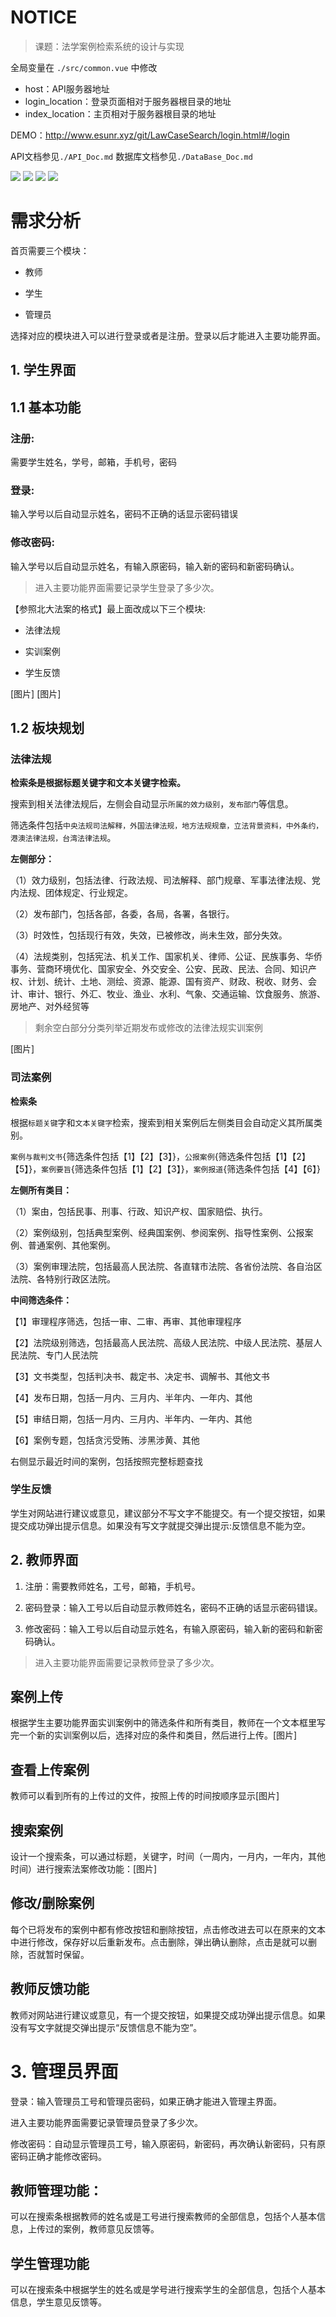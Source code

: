 # NOTICE
> 课题：法学案例检索系统的设计与实现

全局变量在 `./src/common.vue` 中修改
- host：API服务器地址
- login_location：登录页面相对于服务器根目录的地址
- index_location：主页相对于服务器根目录的地址

DEMO：http://www.esunr.xyz/git/LawCaseSearch/login.html#/login

API文档参见`./API_Doc.md` 数据库文档参见`./DataBase_Doc.md`

![](https://img.shields.io/badge/Base-Vue2.2-brightgreen.svg)
![](https://img.shields.io/badge/Build-Vue--Cli3-orange.svg)
![](https://img.shields.io/badge/Design-ElementUI-blue.svg) 
![](https://img.shields.io/badge/Installer-NPM%206.9.0-red.svg)

# 需求分析

首页需要三个模块：

- 教师

- 学生

- 管理员

选择对应的模块进入可以进行登录或者是注册。登录以后才能进入主要功能界面。

## 1. 学生界面

## 1.1 基本功能

### 注册:

需要学生姓名，学号，邮箱，手机号，密码

### 登录:

输入学号以后自动显示姓名，密码不正确的话显示密码错误

### 修改密码:

输入学号以后自动显示姓名，有输入原密码，输入新的密码和新密码确认。

> 进入主要功能界面需要记录学生登录了多少次。

【参照北大法案的格式】最上面改成以下三个模块:

- 法律法规

- 实训案例

- 学生反馈

[图片] [图片]

## 1.2 板块规划

### 法律法规

**检索条是根据标题关键字和文本关键字检索。**

搜索到相关法律法规后，左侧会自动显示`所属的效力级别`，`发布部门`等信息。

筛选条件包括`中央法规司法解释，外国法律法规，地方法规规章，立法背景资料，中外条约，港澳法律法规，台湾法律法规`。

**左侧部分：**

（1）效力级别，包括法律、行政法规、司法解释、部门规章、军事法律法规、党内法规、团体规定、行业规定。

（2）发布部门，包括各部，各委，各局，各署，各银行。

（3）时效性，包括现行有效，失效，已被修改，尚未生效，部分失效。

（4）法规类别，包括宪法、机关工作、国家机关、律师、公证、民族事务、华侨事务、营商环境优化、国家安全、外交安全、公安、民政、民法、合同、知识产权、计划、统计、土地、测绘、资源、能源、国有资产、财政、税收、财务、会计、审计、银行、外汇、牧业、渔业、水利、气象、交通运输、饮食服务、旅游、房地产、对外经贸等

> 剩余空白部分分类列举近期发布或修改的法律法规实训案例

[图片]


### 司法案例

**检索条**

根据`标题关键`字和`文本关键字`检索，搜索到相关案例后左侧类目会自动定义其所属类别。

`案例与裁判文书`{筛选条件包括【1】【2】【3】}，`公报案例`{筛选条件包括【1】【2】【5】}，`案例要旨`{筛选条件包括【1】【2】【3】}，`案例报道`{筛选条件包括【4】【6】}

**左侧所有类目：**

（1）案由，包括民事、刑事、行政、知识产权、国家赔偿、执行。

（2）案例级别，包括典型案例、经典国案例、参阅案例、指导性案例、公报案例、普通案例、其他案例。

（3）案例审理法院，包括最高人民法院、各直辖市法院、各省份法院、各自治区法院、各特别行政区法院。

**中间筛选条件：**

【1】审理程序筛选，包括一审、二审、再审、其他审理程序

【2】法院级别筛选，包括最高人民法院、高级人民法院、中级人民法院、基层人民法院、专门人民法院

【3】文书类型，包括判决书、裁定书、决定书、调解书、其他文书

【4】发布日期，包括一月内、三月内、半年内、一年内、其他

【5】审结日期，包括一月内、三月内、半年内、一年内、其他

【6】案例专题，包括贪污受贿、涉黑涉黄、其他

右侧显示最近时间的案例，包括按照完整标题查找

### 学生反馈

学生对网站进行建议或意见，建议部分不写文字不能提交。有一个提交按钮，如果提交成功弹出提示信息。如果没有写文字就提交弹出提示:反馈信息不能为空。

## 2. 教师界面

1. 注册：需要教师姓名，工号，邮箱，手机号。

2. 密码登录：输入工号以后自动显示教师姓名，密码不正确的话显示密码错误。

3. 修改密码：输入工号以后自动显示姓名，有输入原密码，输入新的密码和新密码确认。

> 进入主要功能界面需要记录教师登录了多少次。

## 案例上传

根据学生主要功能界面实训案例中的筛选条件和所有类目，教师在一个文本框里写完一个新的实训案例以后，选择对应的条件和类目，然后进行上传。[图片]

## 查看上传案例

教师可以看到所有的上传过的文件，按照上传的时间按顺序显示[图片]

## 搜索案例

设计一个搜索条，可以通过标题，关键字，时间（一周内，一月内，一年内，其他时间）进行搜索法案修改功能：[图片]

## 修改/删除案例

每个已将发布的案例中都有修改按钮和删除按钮，点击修改进去可以在原来的文本中进行修改，保存好以后重新发布。点击删除，弹出确认删除，点击是就可以删除，否就暂时保留。

## 教师反馈功能

教师对网站进行建议或意见，有一个提交按钮，如果提交成功弹出提示信息。如果没有写文字就提交弹出提示&#8220;反馈信息不能为空&#8221;。

# 3. 管理员界面

登录：输入管理员工号和管理员密码，如果正确才能进入管理主界面。

进入主要功能界面需要记录管理员登录了多少次。

修改密码：自动显示管理员工号，输入原密码，新密码，再次确认新密码，只有原密码正确才能修改密码。

## 教师管理功能：

可以在搜索条根据教师的姓名或是工号进行搜索教师的全部信息，包括个人基本信息，上传过的案例，教师意见反馈等。

## 学生管理功能

可以在搜索条中根据学生的姓名或是学号进行搜索学生的全部信息，包括个人基本信息，学生意见反馈等。